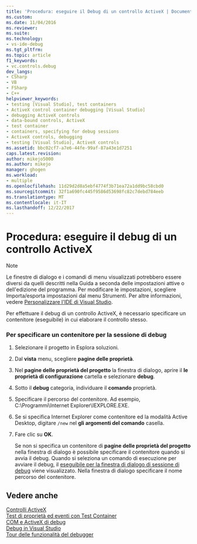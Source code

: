 ```yaml
---
title: 'Procedura: eseguire il Debug di un controllo ActiveX | Documenti Microsoft'
ms.custom: 
ms.date: 11/04/2016
ms.reviewer: 
ms.suite: 
ms.technology:
- vs-ide-debug
ms.tgt_pltfrm: 
ms.topic: article
f1_keywords:
- vc.controls.debug
dev_langs:
- CSharp
- VB
- FSharp
- C++
helpviewer_keywords:
- testing [Visual Studio], test containers
- ActiveX control container debugging [Visual Studio]
- debugging ActiveX controls
- data-bound controls, ActiveX
- test container
- containers, specifying for debug sessions
- ActiveX controls, debugging
- testing [Visual Studio], ActiveX controls
ms.assetid: bbc02cf7-a7e6-44fe-99af-87a43e1d7251
caps.latest.revision: 
author: mikejo5000
ms.author: mikejo
manager: ghogen
ms.workload:
- multiple
ms.openlocfilehash: 11d29d2d8a5ebf4774f3b71ea72a1dd9bc58cbd0
ms.sourcegitcommit: 32f1a690fc445f9586d53698fc82c7debd784eeb
ms.translationtype: MT
ms.contentlocale: it-IT
ms.lasthandoff: 12/22/2017
---
```

# <a name="how-to-debug-an-activex-control"></a>Procedura: eseguire il debug di un controllo ActiveX
> [!NOTE]
>  Le finestre di dialogo e i comandi di menu visualizzati potrebbero essere diversi da quelli descritti nella Guida a seconda delle impostazioni attive o dell'edizione del programma. Per modificare le impostazioni, scegliere Importa/esporta impostazioni dal menu Strumenti. Per altre informazioni, vedere [Personalizzare l'IDE di Visual Studio](../ide/personalizing-the-visual-studio-ide.md).  
  
 Per effettuare il debug di un controllo ActiveX, è necessario specificare un contenitore (eseguibile) in cui elaborare il controllo stesso.  
  
### <a name="to-specify-a-container-for-the-debug-session"></a>Per specificare un contenitore per la sessione di debug  
  
1.  Selezionare il progetto in Esplora soluzioni.  
  
2.  Dal **vista** menu, scegliere **pagine delle proprietà**.  
  
3.  Nel **pagine delle proprietà del progetto** la finestra di dialogo, aprire il **le proprietà di configurazione** cartella e selezionare **debug**.  
  
4.  Sotto il **debug** categoria, individuare il **comando** proprietà.  
  
5.  Specificare il percorso del contenitore. Ad esempio, C:\Programmi\Internet Explorer\IEXPLORE.EXE.  
  
6.  Se si specifica Internet Explorer come contenitore ed la modalità Active Desktop, digitare `/new` nel **gli argomenti del comando** casella.  
  
7.  Fare clic su **OK**.  
  
     Se non si specifica un contenitore di **pagine delle proprietà del progetto** nella finestra di dialogo è possibile specificare il contenitore quando si avvia il debug. Quando si seleziona un comando di esecuzione per avviare il debug, il [eseguibile per la finestra di dialogo di sessione di debug](../debugger/executable-for-debugging-session-dialog-box.md) viene visualizzato. Nella finestra di dialogo specificare il nome percorso del contenitore.  
  
## <a name="see-also"></a>Vedere anche  
 [Controlli ActiveX](/cpp/mfc/activex-controls)   
 [Test di proprietà ed eventi con Test Container](/cpp/mfc/testing-properties-and-events-with-test-container)   
 [COM e ActiveX di debug](../debugger/com-and-activex-debugging.md)   
 [Debug in Visual Studio](../debugger/index.md)  
 [Tour delle funzionalità del debugger](../debugger/debugger-feature-tour.md)